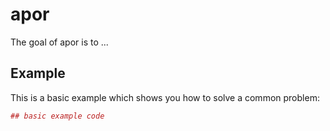 # apor

The goal of apor is to ...

## Example

This is a basic example which shows you how to solve a common problem:

``` r
## basic example code
```
